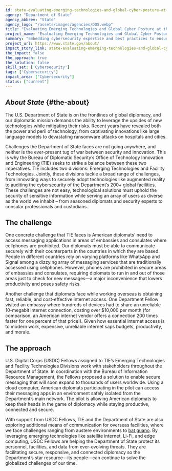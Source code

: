```yaml
---
id: state-evaluating-emerging-technologies-and-global-cyber-posture-at-the-department-of-state
agency: "Department of State"
agency_abbrev: "State"
agency_logo: "/assets/images/agencies/DOS.webp"
title: "Evaluating Emerging Technologies and Global Cyber Posture at the Department of State"
project_name: "Evaluating Emerging Technologies and Global Cyber Posture at the Department of State"
summary: "Embedding cybersecurity expertise and best practices to ensure that U.S. diplomats can conduct official business securely and effectively at U.S. Missions around the world."
project_url: https://www.state.gov/about/
impact_story_link: state-evaluating-emerging-technologies-and-global-cyber-posture-at-the-department-of-state
the_impact: false
the_approach: true
the_solution: false
skill_set: ['Cybersecurity']
tags: ['Cybersecurity']
impact_area: ["Cybersecurity"]
status: ["current"]
---
```


## *About State* {#the-about}
The U.S. Department of State is on the frontlines of global diplomacy, and our diplomatic mission demands the ability to leverage the upsides of new technologies while mitigating their risks. Recent years have revealed both the power and peril of technology, from captivating innovations like large language models to devastating ransomware attacks on hospitals and cities. 

Challenges the Department of State faces are not going anywhere, and neither is the ever-present tug of war between security and innovation. This is why the Bureau of Diplomatic Security’s Office of Technology Innovation and Engineering (TIE) seeks to strike a balance between these two imperatives. TIE includes two divisions: Emerging Technologies and Facility Technologies. Jointly, these divisions tackle a broad range of challenges, from innovating ways to securely adopt technologies like augmented reality to auditing the cybersecurity of the Department’s 200+ global facilities. These challenges are not easy; technological solutions must uphold the security of sensitive information while serving an array of users as diverse as the world we inhabit – from seasoned diplomats and security experts to consular professionals and custodians.

## The challenge
One concrete challenge that TIE faces is American diplomats’ need to access messaging applications in areas of embassies and consulates where cellphones are prohibited. Our diplomats must be able to communicate securely with their counterparts in the countries in which they are based. People in different countries rely on varying platforms like WhatsApp and Signal among a dizzying array of messaging services that are traditionally accessed using cellphones. However, phones are prohibited in secure areas of embassies and consulates, requiring diplomats to run in and out of those areas just to check for new messages—a major inconvenience that lowers productivity and poses safety risks.

Another challenge that diplomats face while working overseas is obtaining fast, reliable, and cost-effective internet access. One Department Fellow visited an embassy where hundreds of devices had to share an unreliable 10-megabit internet connection, costing over $10,000 per month (for comparison, an American internet vendor offers a connection 200 times faster for one percent of that price!). Given how essential internet access is to modern work, expensive, unreliable internet saps budgets, productivity, and morale.

## The approach
U.S. Digital Corps (USDC) Fellows assigned to TIE’s Emerging Technologies and Facility Technologies Divisions work with stakeholders throughout the Department of State. In coordination with the Bureau of Information Resource Management, the Fellows proposed a solution to enable secure messaging that will soon expand to thousands of users worldwide. Using a cloud computer, American diplomats participating in the pilot can access their messaging apps in an environment safely isolated from the Department’s main network. The pilot is allowing American diplomats to keep their heads in the game of diplomacy while staying productive, connected and secure.

With support from USDC Fellows, TIE and the Department of State are also exploring additional means of communication for overseas facilities, where we face challenges ranging from austere environments to [bat guano](https://statemag.state.gov/2023/08/0823feat03/). By leveraging emerging technologies like satellite internet, Li-Fi, and edge computing, USDC Fellows are helping the Department of State protect its personnel, facilities, and data from ever-evolving threats. They are facilitating secure, responsive, and connected diplomacy so the Department’s star resource—its people—can continue to solve the globalized challenges of our time.

